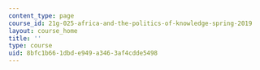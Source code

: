 ```yaml
---
content_type: page
course_id: 21g-025-africa-and-the-politics-of-knowledge-spring-2019
layout: course_home
title: ''
type: course
uid: 8bfc1b66-1dbd-e949-a346-3af4cdde5498
---
```

